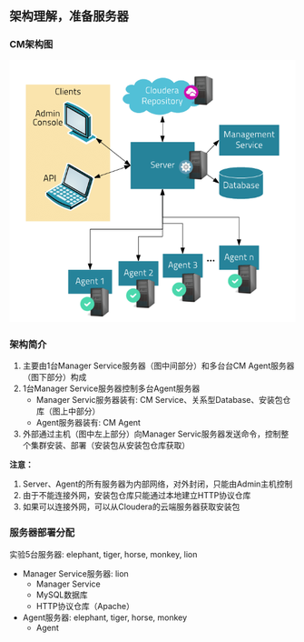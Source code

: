 ## 架构理解，准备服务器

### CM架构图
![CM架构图](cm_framework.png)

### 架构简介
1. 主要由1台Manager Service服务器（图中间部分）和多台台CM Agent服务器（图下部分）构成
2. 1台Manager Service服务器控制多台Agent服务器
	- Manager Servic服务器装有: CM Service、关系型Database、安装包仓库（图上中部分）
	- Agent服务器装有: CM Agent
3. 外部通过主机（图中左上部分）向Manager Servic服务器发送命令，控制整个集群安装、部署（安装包从安装包仓库获取）

**注意：**
1. Server、Agent的所有服务器为内部网络，对外封闭，只能由Admin主机控制
2. 由于不能连接外网，安装包仓库只能通过本地建立HTTP协议仓库
3. 如果可以连接外网，可以从Cloudera的云端服务器获取安装包

### 服务器部署分配
实验5台服务器: elephant, tiger, horse, monkey, lion
- Manager Service服务器: lion
	- Manager Service
	- MySQL数据库
	- HTTP协议仓库（Apache）
- Agent服务器: elephant, tiger, horse, monkey
	- Agent
